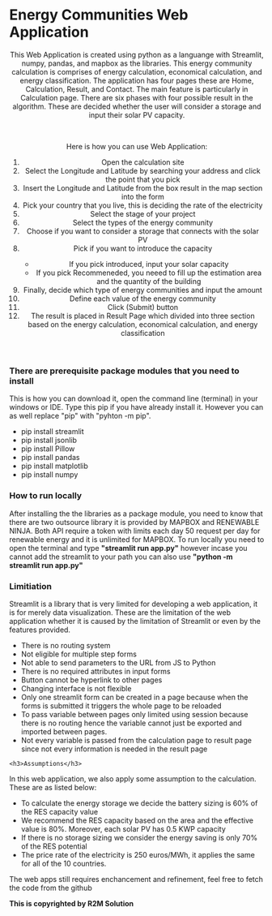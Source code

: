 # Energy Communities Web Application


<header>
<p>This Web Application is created using python as a languange with Streamlit, numpy, pandas, and mapbox as the libraries. This energy community calculation is comprises of energy calculation, economical calculation, and energy classification. The application has four pages these are Home, Calculation, Result, and Contact. The main feature is particularly in Calculation page. There are six phases with four possible result in the algorithm. These are decided whether the user will consider a storage and input their solar PV capacity.</p>
</br>
<p>Here is how you can use Web Application:</p>
<ol>
<li>Open the calculation site</li>
<li>Select the Longitude and Latitude by searching your address and click the point that you pick</li>
<li>Insert the Longitude and Latitude from the box result in the map section into the form</li>
<li>Pick your country that you live, this is deciding the rate of the electricity</li>
<li>Select the stage of your project</li>
<li>Select the types of the energy community</li>
<li>Choose if you want to consider a storage that connects with the solar PV</li>
<li>Pick if you want to introduce the capacity</li>
<ul>
<li>If you pick introduced, input your solar capacity</li>
<li>If you pick Recommeneded, you neeed to fill up the estimation area and the quantity of the building</li>
</ul>
<li>Finally, decide which type of energy communities and input the amount</li>
<li>Define each value of the energy community</li>
<li>Click (Submit) button</li>
<li>The result is placed in Result Page which divided into three section based on the energy calculation, economical calculation, and energy classification</li>
</ol>
</header>

<nav>
<h3>There are prerequisite package modules that you need to install</h3>
<p>This is how you can download it, open the command line (terminal) in your windows or IDE. Type this pip if you have already install it. However you can as well replace "pip" with "pyhton -m pip".</p>
<ul>
<li>pip install streamlit</li>
<li>pip install jsonlib</li>
<li>pip install Pillow</li>
<li>pip install pandas</li>
<li>pip install matplotlib</li>
<li>pip install numpy</li>
</ul>

   <h3>How to run locally</h3>
<p>After installing the the libraries as a package module, you need to know that there are two outsource library it is provided by MAPBOX and RENEWABLE NINJA. Both API require a token with limits each day 50 request per day for renewable energy and it is unlimited for MAPBOX. To run locally you need to open the terminal and type <span><b>"streamlit run app.py"</b></span> however incase you cannot add the streamlit to your path you can also use <span><b>"python -m streamlit run app.py"</b></span></p>

 <h3>Limitiation</h3>
<p>Streamlit is a library that is very limited for developing a web application, it is for merely data visualization. These are the limitation of the web application whether it is caused by the limitation of Streamlit or even by the features provided.</p>
<ul>
<li>There is no routing system</li>
<li>Not eligible for multiple step forms</li>
<li>Not able to send parameters to the URL from JS to Python</li>
<li>There is no required attributes in input forms</li>
<li>Button cannot be hyperlink to other pages</li>
<li>Changing interface is not flexible</li>
<li>Only one streamlit form can be created in a page because when the forms is submitted it triggers the whole page to be reloaded</li>
<li>To pass variable between pages only limited using session because there is no routing hence the variable cannot just be exported and imported between pages.</li>
<li>Not every variable is passed from the calculation page to result page since not every information is needed in the result page</li>
</ul>

    <h3>Assumptions</h3>
<p>In this web application, we also apply some assumption to the calculation. These are as listed below:</p>
<ul>
<li>To calculate the energy storage we decide the battery sizing is 60% of the RES capacity value </li>
<li>We recommend the RES capacity based on the area and the effective value is 80%. Moreover, each solar PV has 0.5 KWP capacity</li>
<li>If there is no storage sizing we consider the energy saving is only 70% of the RES potential</li>
<li>The price rate of the electricity is 250 euros/MWh, it applies the same for all of the 10 countries. </li>
</ul>
</nav>


<footer>
 <p>The web apps still requires enchancement and refinement, feel free to fetch the code from the github</p>
<b>This is copyrighted by R2M Solution</b>
</footer>

